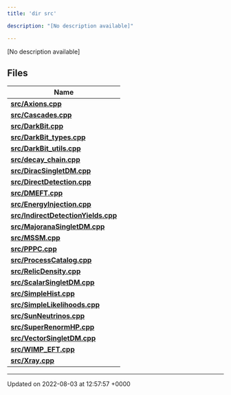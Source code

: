 ```yaml
---
title: 'dir src'

description: "[No description available]"

---
```







[No description available]

## Files

| Name           |
| -------------- |
| **[src/Axions.cpp](/documentation/code/main/files/axions_8cpp/#file-axions.cpp)**  |
| **[src/Cascades.cpp](/documentation/code/main/files/cascades_8cpp/#file-cascades.cpp)**  |
| **[src/DarkBit.cpp](/documentation/code/main/files/darkbit_8cpp/#file-darkbit.cpp)**  |
| **[src/DarkBit_types.cpp](/documentation/code/main/files/darkbit__types_8cpp/#file-darkbit-types.cpp)**  |
| **[src/DarkBit_utils.cpp](/documentation/code/main/files/darkbit__utils_8cpp/#file-darkbit-utils.cpp)**  |
| **[src/decay_chain.cpp](/documentation/code/main/files/decay__chain_8cpp/#file-decay-chain.cpp)**  |
| **[src/DiracSingletDM.cpp](/documentation/code/main/files/diracsingletdm_8cpp/#file-diracsingletdm.cpp)**  |
| **[src/DirectDetection.cpp](/documentation/code/main/files/directdetection_8cpp/#file-directdetection.cpp)**  |
| **[src/DMEFT.cpp](/documentation/code/main/files/dmeft_8cpp/#file-dmeft.cpp)**  |
| **[src/EnergyInjection.cpp](/documentation/code/main/files/energyinjection_8cpp/#file-energyinjection.cpp)**  |
| **[src/IndirectDetectionYields.cpp](/documentation/code/main/files/indirectdetectionyields_8cpp/#file-indirectdetectionyields.cpp)**  |
| **[src/MajoranaSingletDM.cpp](/documentation/code/main/files/majoranasingletdm_8cpp/#file-majoranasingletdm.cpp)**  |
| **[src/MSSM.cpp](/documentation/code/main/files/mssm_8cpp/#file-mssm.cpp)**  |
| **[src/PPPC.cpp](/documentation/code/main/files/pppc_8cpp/#file-pppc.cpp)**  |
| **[src/ProcessCatalog.cpp](/documentation/code/main/files/processcatalog_8cpp/#file-processcatalog.cpp)**  |
| **[src/RelicDensity.cpp](/documentation/code/main/files/relicdensity_8cpp/#file-relicdensity.cpp)**  |
| **[src/ScalarSingletDM.cpp](/documentation/code/main/files/scalarsingletdm_8cpp/#file-scalarsingletdm.cpp)**  |
| **[src/SimpleHist.cpp](/documentation/code/main/files/simplehist_8cpp/#file-simplehist.cpp)**  |
| **[src/SimpleLikelihoods.cpp](/documentation/code/main/files/simplelikelihoods_8cpp/#file-simplelikelihoods.cpp)**  |
| **[src/SunNeutrinos.cpp](/documentation/code/main/files/sunneutrinos_8cpp/#file-sunneutrinos.cpp)**  |
| **[src/SuperRenormHP.cpp](/documentation/code/main/files/superrenormhp_8cpp/#file-superrenormhp.cpp)**  |
| **[src/VectorSingletDM.cpp](/documentation/code/main/files/vectorsingletdm_8cpp/#file-vectorsingletdm.cpp)**  |
| **[src/WIMP_EFT.cpp](/documentation/code/main/files/wimp__eft_8cpp/#file-wimp-eft.cpp)**  |
| **[src/Xray.cpp](/documentation/code/main/files/xray_8cpp/#file-xray.cpp)**  |






-------------------------------

Updated on 2022-08-03 at 12:57:57 +0000
